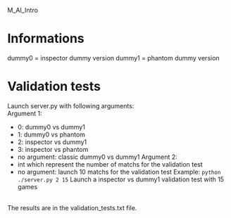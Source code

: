 M_AI_Intro

# Informations

dummy0 = inspector dummy version
dummy1 = phantom dummy version

# Validation tests
Launch server.py with following arguments:<br>
Argument 1:
- 0: dummy0 vs dummy1
- 1: dummy0 vs phantom
- 2: inspector vs dummy1
- 3: inspector vs phantom
- no argument: classic dummy0 vs dummy1
Argument 2:
- int which represent the number of matchs for the validation test
- no argument: launch 10 matchs for the validation test
Example: `python ./server.py 2 15` Launch a inspector vs dummy1 validation test with 15 games<br>
<br>
The results are in the validation_tests.txt file.

